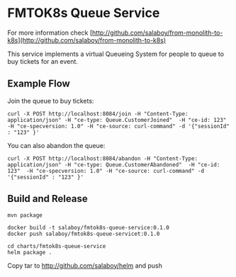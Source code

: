 # FMTOK8s Queue Service
For more information check [http://github.com/salaboy/from-monolith-to-k8s](http://github.com/salaboy/from-monolith-to-k8s)

This service implements a virtual Queueing System for people to queue to buy tickets for an event. 

## Example Flow

Join the queue to buy tickets:

```
curl -X POST http://localhost:8084/join -H "Content-Type: application/json" -H "ce-type: Queue.CustomerJoined"  -H "ce-id: 123"  -H "ce-specversion: 1.0" -H "ce-source: curl-command" -d '{"sessionId" : "123" }' 

```

You can also abandon the queue: 

```
curl -X POST http://localhost:8084/abandon -H "Content-Type: application/json" -H "ce-type: Queue.CustomerAbandoned"  -H "ce-id: 123"  -H "ce-specversion: 1.0" -H "ce-source: curl-command" -d '{"sessionId" : "123" }' 

```



## Build and Release

```
mvn package
```

```
docker build -t salaboy/fmtok8s-queue-service:0.1.0
docker push salaboy/fmtok8s-queue-servicet:0.1.0
```

```
cd charts/fmtok8s-queue-service
helm package .
```

Copy tar to http://github.com/salaboy/helm and push

